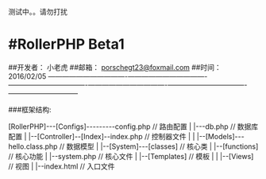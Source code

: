 测试中。。请勿打扰

#RollerPHP Beta1 
======================================================================
##开发者：	小老虎
##邮箱：		porschegt23@foxmail.com
##时间：		2016/02/05
———————————-———————————-———————————-———————————-———————————-——————————

###框架结构:

[RollerPHP]---[Configs]---------config.php      // 路由配置
	 	   |				|---db.php          // 数据库配置
	 	   |
	 	   |--[Controller]--[Index]--index.php  // 控制器文件
 		   |
 		   |
 		   |--[Models]---hello.class.php 		// 数据模型
 		   |
 		   |--[System]---[classes]              // 核心类
 		   |		  |--[functions]			// 核心功能
 		   |		  |--system.php             // 核心文件
 		   |
 		   |--[Templates] 						// 模板
 		   |
 		   |
 		   |--[Views]							// 视图
 		   |
 		   |--index.html 						// 入口文件


